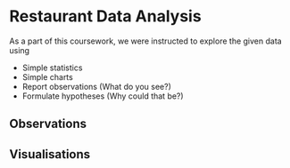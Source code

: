 # Restaurant Data Analysis

As a part of this coursework, we were instructed to explore the given data using
- Simple statistics
- Simple charts
- Report observations (What do you see?)
- Formulate hypotheses (Why could that be?)

## Observations
## Visualisations
